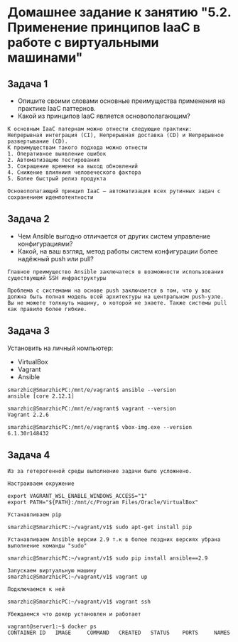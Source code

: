 # Домашнее задание к занятию "5.2. Применение принципов IaaC в работе с виртуальными машинами"

## Задача 1

- Опишите своими словами основные преимущества применения на практике IaaC паттернов.
- Какой из принципов IaaC является основополагающим?
```
К основным IaaC патернам можно отнести следующие практики:
Непрерывная интеграция (CI), Непрерывная доставка (CD) и Непрерывное развертывание (CD).
К преимуществам такого подхода можно отнести
1. Оперативное выявление ошибок
2. Автоматизацию тестирования
3. Сокращение времени на выход обновлений
4. Снижение влияниия человеческого фактора
5. Более быстрый релиз продукта

Основополагающий принцип IaaC – автоматизация всех рутинных задач с сохранением идемпотентности
```

## Задача 2

- Чем Ansible выгодно отличается от других систем управление конфигурациями?
- Какой, на ваш взгляд, метод работы систем конфигурации более надёжный push или pull?
```
Главное преимущество Ansible заключатеся в возможности использования существующий SSH инфраструктуры

Проблема с системами на основе push заключается в том, что у вас должна быть полная модель всей архитектуры на центральном push-узле. 
Вы не можете толкнуть машину, о которой не знаете. Также системы pull как правило более гибкие.
```

## Задача 3

Установить на личный компьютер:

- VirtualBox
- Vagrant
- Ansible
```
smarzhic@SmarzhicPC:/mnt/e/vagrant$ ansible --version
ansible [core 2.12.1]

smarzhic@SmarzhicPC:/mnt/e/vagrant$ vagrant --version
Vagrant 2.2.6

smarzhic@SmarzhicPC:/mnt/e/vagrant$ vbox-img.exe --version
6.1.30r148432
```
## Задача 4
```
Из за гетерогенной среды выполнение задачи было усложнено.

Настраиваем окружение

export VAGRANT_WSL_ENABLE_WINDOWS_ACCESS="1"
export PATH="${PATH}:/mnt/c/Program Files/Oracle/VirtualBox"

Устанавливаем pip

smarzhic@SmarzhicPC:~/vagrant/v1$ sudo apt-get install pip

Устанавливаем Ansible версии 2.9 т.к в более поздних версиях убрана выполнение команды "sudo"

smarzhic@SmarzhicPC:~/vagrant/v1$ sudo pip install ansible==2.9

Запускаем виртуальную машину
smarzhic@SmarzhicPC:~/vagrant/v1$ vagrant up

Подключаемся к ней

smarzhic@SmarzhicPC:~/vagrant/v1$ vagrant ssh

Убеждаемся что докер установлен и работает

vagrant@server1:~$ docker ps
CONTAINER ID   IMAGE     COMMAND   CREATED   STATUS    PORTS     NAMES
```
